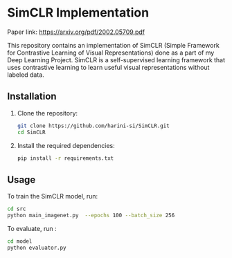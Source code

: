 

# SimCLR Implementation

Paper link: https://arxiv.org/pdf/2002.05709.pdf 

This repository contains an implementation of SimCLR (Simple Framework for Contrastive Learning of Visual Representations) done as a part of my Deep Learning Project. SimCLR is a self-supervised learning framework that uses contrastive learning to learn useful visual representations without labeled data.


## Installation

1. Clone the repository:
    ```bash
    git clone https://github.com/harini-si/SimCLR.git
    cd SimCLR
    ```

2. Install the required dependencies:
    ```bash
    pip install -r requirements.txt
    ```

## Usage

To train the SimCLR model, run:

```bash
cd src
python main_imagenet.py  --epochs 100 --batch_size 256
```

To evaluate, run :

```bash
cd model
python evaluator.py  
```
